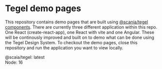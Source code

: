 # Tegel demo pages

This repository contains demo pages that are built using [@scania/tegel components](https://www.npmjs.com/package/@scania/tegel).
There are currently three different application within this repo. One React (create-react-app), one React with vite and one Angular. These will be continously improved and built on to demo what can be done using the Tegel Design System. To checkout the demo pages, close this repository and run the application you want to view locally. 


@scaia/tegel: latest \
Node: 16
